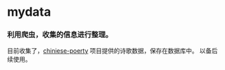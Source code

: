 # mydata


### 利用爬虫，收集的信息进行整理。

目前收集了，[chiniese-poerty](https://github.com/chinese-poetry/chinese-poetry) 项目提供的诗歌数据，保存在数据库中。
以备后续使用。
